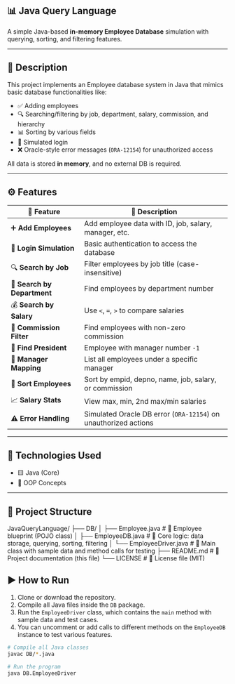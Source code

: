 ## 📊 Java Query Language

A simple Java-based **in-memory Employee Database** simulation with querying, sorting, and filtering features.

---

## 📘 Description

This project implements an Employee database system in Java that mimics basic database functionalities like:

- ✅ Adding employees
- 🔍 Searching/filtering by job, department, salary, commission, and hierarchy
- 📊 Sorting by various fields
- 🔐 Simulated login
- ❌ Oracle-style error messages (`ORA-12154`) for unauthorized access

All data is stored **in memory**, and no external DB is required.

---

## ⚙️ Features

| 🚀 Feature                   | 📝 Description                                               |
|-----------------------------|--------------------------------------------------------------|
| ➕ **Add Employees**         | Add employee data with ID, job, salary, manager, etc.        |
| 🔐 **Login Simulation**      | Basic authentication to access the database                  |
| 🔍 **Search by Job**         | Filter employees by job title (case-insensitive)             |
| 🏢 **Search by Department**  | Find employees by department number                          |
| 💰 **Search by Salary**      | Use `<`, `=`, `>` to compare salaries                        |
| 💸 **Commission Filter**     | Find employees with non-zero commission                     |
| 👑 **Find President**        | Employee with manager number `-1`                            |
| 👥 **Manager Mapping**       | List all employees under a specific manager                  |
| 🔄 **Sort Employees**        | Sort by empid, depno, name, job, salary, or commission       |
| 📈 **Salary Stats**          | View max, min, 2nd max/min salaries                          |
| ⚠️ **Error Handling**        | Simulated Oracle DB error (`ORA-12154`) on unauthorized actions |

---

## 🧰 Technologies Used

- 🟨 Java (Core)
- 🧠 OOP Concepts

---

## 📁 Project Structure

JavaQueryLanguage/
├── DB/
│   ├── Employee.java         # 📌 Employee blueprint (POJO class)
│   ├── EmployeeDB.java       # 🧠 Core logic: data storage, querying, sorting, filtering
│   └── EmployeeDriver.java   # 🚀 Main class with sample data and method calls for testing
├── README.md                 # 📄 Project documentation (this file)
└── LICENSE                   # 📝 License file (MIT)


## ▶️ How to Run

1. Clone or download the repository.
2. Compile all Java files inside the `DB` package.
3. Run the `EmployeeDriver` class, which contains the `main` method with sample data and test cases.
4. You can uncomment or add calls to different methods on the `EmployeeDB` instance to test various features.

```bash
# Compile all Java classes
javac DB/*.java

# Run the program
java DB.EmployeeDriver



